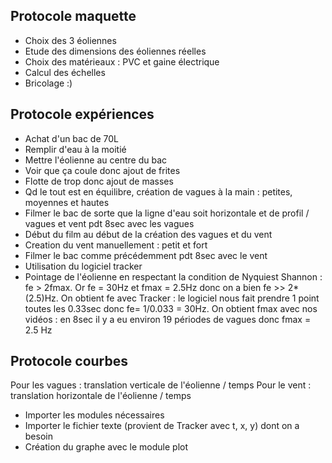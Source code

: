 ## Protocole maquette

- Choix des 3 éoliennes
- Etude des dimensions des éoliennes réelles
- Choix des matérieaux : PVC et gaine électrique
- Calcul des échelles
- Bricolage :)

## Protocole expériences

- Achat d'un bac de 70L
- Remplir d'eau à la moitié
- Mettre l'éolienne au centre du bac
- Voir que ça coule donc ajout de frites
- Flotte de trop donc ajout de masses
- Qd le tout est en équilibre, création de vagues à la main : petites, moyennes et hautes 
- Filmer le bac de sorte que la ligne d'eau soit horizontale et de profil / vagues et vent pdt 8sec avec les vagues 
- Début du film au début de la création des vagues et du vent 
- Creation du vent manuellement : petit et fort
- Filmer le bac comme précédemment pdt 8sec avec le vent
- Utilisation du logiciel tracker
- Pointage de l'éolienne en respectant la condition de Nyquiest Shannon : fe > 2fmax. 
Or fe = 30Hz et fmax = 2.5Hz donc on a bien fe >> 2*(2.5)Hz.
On obtient fe avec Tracker : le logiciel nous fait prendre 1 point toutes les 0.33sec donc fe= 1/0.033 = 30Hz.
On obtient fmax avec nos vidéos : en 8sec il y a eu environ 19 périodes de vagues donc fmax = 2.5 Hz

## Protocole courbes

Pour les vagues : translation verticale de l'éolienne / temps
Pour le vent : translation horizontale de l'éolienne / temps

- Importer les modules nécessaires
- Importer le fichier texte (provient de Tracker avec t, x, y) dont on a besoin
- Création du graphe avec le module plot 

